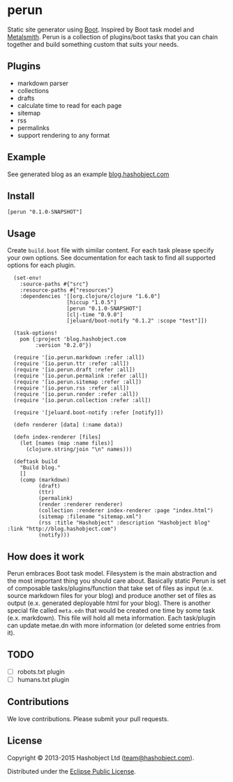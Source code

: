 # perun

Static site generator using [Boot](http://boot-clj.com/).
Inspired by Boot task model and [Metalsmith](http://www.metalsmith.io/).
Perun is a collection of plugins/boot tasks that you can chain together and build something custom
that suits your needs.

## Plugins

 - markdown parser
 - collections
 - drafts
 - calculate time to read for each page
 - sitemap
 - rss
 - permalinks
 - support rendering to any format


## Example

See generated blog as an example [blog.hashobject.com](https://github.com/hashobject/blog.hashobject.com/blob/master/build.boot)

## Install

```
[perun "0.1.0-SNAPSHOT"]
```

## Usage

Create `build.boot` file with similar content. For each task please specify your own options.
See documentation for each task to find all supported options for each plugin.

```
  (set-env!
    :source-paths #{"src"}
    :resource-paths #{"resources"}
    :dependencies '[[org.clojure/clojure "1.6.0"]
                   [hiccup "1.0.5"]
                   [perun "0.1.0-SNAPSHOT"]
                   [clj-time "0.9.0"]
                   [jeluard/boot-notify "0.1.2" :scope "test"]])

  (task-options!
    pom {:project 'blog.hashobject.com
         :version "0.2.0"})

  (require '[io.perun.markdown :refer :all])
  (require '[io.perun.ttr :refer :all])
  (require '[io.perun.draft :refer :all])
  (require '[io.perun.permalink :refer :all])
  (require '[io.perun.sitemap :refer :all])
  (require '[io.perun.rss :refer :all])
  (require '[io.perun.render :refer :all])
  (require '[io.perun.collection :refer :all])

  (require '[jeluard.boot-notify :refer [notify]])

  (defn renderer [data] (:name data))

  (defn index-renderer [files]
    (let [names (map :name files)]
      (clojure.string/join "\n" names)))

  (deftask build
    "Build blog."
    []
    (comp (markdown)
          (draft)
          (ttr)
          (permalink)
          (render :renderer renderer)
          (collection :renderer index-renderer :page "index.html")
          (sitemap :filename "sitemap.xml")
          (rss :title "Hashobject" :description "Hashobject blog" :link "http://blog.hashobject.com")
          (notify)))
```

## How does it work

Perun embraces Boot task model. Filesystem is the main abstraction and the most important thing you should care about.
Basically static Perun is set of composable tasks/plugins/function that take set of files as input (e.x. source markdown files for your blog) and produce another set of files as output (e.x. generated deployable html for your blog).
There is another special file called `meta.edn` that would be created one time by some task (e.x. markdown). This file will hold all meta information. Each task/plugin can update metae.dn with more information (or deleted some entries from it).

## TODO

  - [ ] robots.txt plugin
  - [ ] humans.txt plugin

## Contributions

We love contributions. Please submit your pull requests.


## License

Copyright © 2013-2015 Hashobject Ltd (team@hashobject.com).

Distributed under the [Eclipse Public License](http://opensource.org/licenses/eclipse-1.0).